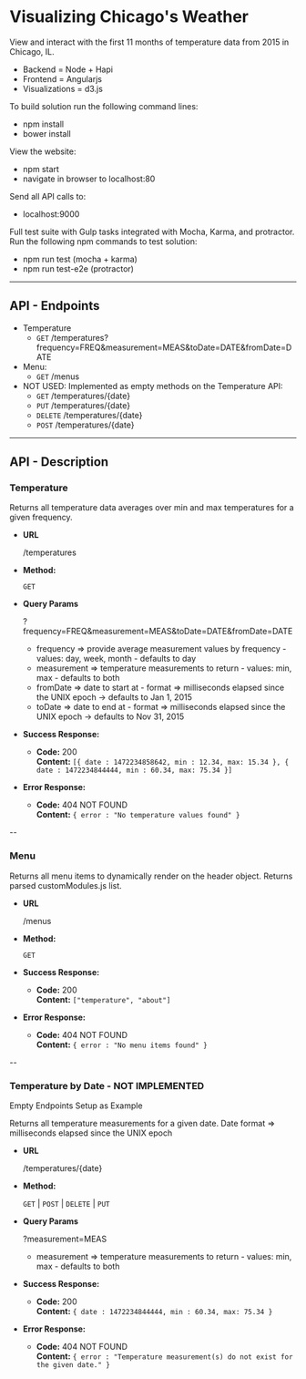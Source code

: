 # Visualizing Chicago's Weather

View and interact with the first 11 months of temperature data from 2015 in Chicago, IL. 

* Backend = Node + Hapi
* Frontend = Angularjs
* Visualizations = d3.js
 
To build solution run the following command lines:
* npm install
* bower install
 
View the website:
* npm start
* navigate in browser to localhost:80

Send all API calls to:
* localhost:9000


Full test suite with Gulp tasks integrated with Mocha, Karma, and protractor. Run the following npm commands to test solution:
* npm run test (mocha + karma)
* npm run test-e2e (protractor)

----
## API - Endpoints

* Temperature 
    * <code>GET</code> /temperatures?frequency=FREQ&measurement=MEAS&toDate=DATE&fromDate=DATE
* Menu:
    * <code>GET</code> /menus
* NOT USED: Implemented as empty methods on the Temperature API:
    * <code>GET</code> /temperatures/{date}
    * <code>PUT</code> /temperatures/{date}
    * <code>DELETE</code> /temperatures/{date}
    * <code>POST</code> /temperatures/{date}
    
----
## API - Description
### Temperature
  Returns all temperature data averages over min and max temperatures for a given frequency.

* **URL**

  /temperatures

* **Method:**

  `GET`

* **Query Params**

  ?frequency=FREQ&measurement=MEAS&toDate=DATE&fromDate=DATE
  * frequency => provide average measurement values by frequency - values: day, week, month - defaults to day
  * measurement => temperature measurements to return - values: min, max - defaults to both
  * fromDate => date to start at - format =>  milliseconds elapsed since the UNIX epoch -> defaults to Jan 1, 2015
  * toDate => date to end at - format =>  milliseconds elapsed since the UNIX epoch -> defaults to Nov 31, 2015
  

* **Success Response:**

  * **Code:** 200 <br />
    **Content:** `[{ date : 1472234858642, min : 12.34, max: 15.34 }, { date : 1472234844444, min : 60.34, max: 75.34 }]`
 
* **Error Response:**

  * **Code:** 404 NOT FOUND <br />
    **Content:** `{ error : "No temperature values found" }`

--
### Menu
  Returns all menu items to dynamically render on the header object. Returns parsed customModules.js list.

* **URL**

  /menus

* **Method:**

  `GET`

* **Success Response:**

  * **Code:** 200 <br />
    **Content:** `["temperature", "about"]`
 
* **Error Response:**

  * **Code:** 404 NOT FOUND <br />
    **Content:** `{ error : "No menu items found" }`

--
### Temperature by Date - NOT IMPLEMENTED
  Empty Endpoints Setup as Example
  
  Returns all temperature measurements for a given date. Date format =>  milliseconds elapsed since the UNIX epoch 

* **URL**

  /temperatures/{date}

* **Method:**

   `GET` | `POST` | `DELETE` | `PUT`

* **Query Params**

  ?measurement=MEAS
  * measurement => temperature measurements to return - values: min, max - defaults to both

* **Success Response:**

  * **Code:** 200 <br />
    **Content:** `{ date : 1472234844444, min : 60.34, max: 75.34 }`
 
* **Error Response:**

  * **Code:** 404 NOT FOUND <br />
    **Content:** `{ error : "Temperature measurement(s) do not exist for the given date." }`
